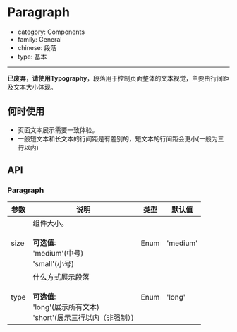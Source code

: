 # Paragraph

-   category: Components
-   family: General
-   chinese: 段落
-   type: 基本

---

**已废弃，请使用Typography**，段落用于控制页面整体的文本视觉，主要由行间距及文本大小体现。

## 何时使用

-   页面文本展示需要一致体验。
-   一般短文本和长文本的行间距是有差别的，短文本的行间距会更小(一般为三行以内)

## API

### Paragraph

| 参数   | 说明                                                                     | 类型   | 默认值      |
| ---- | ---------------------------------------------------------------------- | ---- | -------- |
| size | 组件大小。<br/><br/>**可选值**:<br/>'medium'(中号)<br/>'small'(小号)               | Enum | 'medium' |
| type | 什么方式展示段落<br/><br/>**可选值**:<br/>'long'(展示所有文本)<br/>'short'(展示三行以内（非强制）) | Enum | 'long'   |
